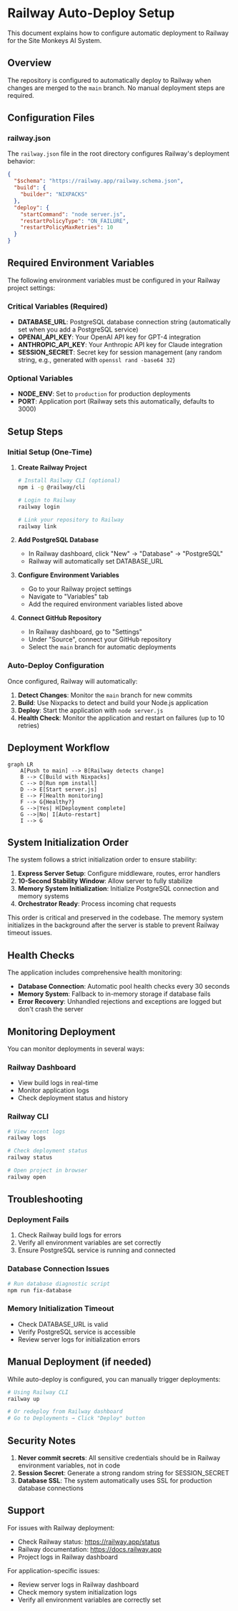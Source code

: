 # Railway Auto-Deploy Setup

This document explains how to configure automatic deployment to Railway for the Site Monkeys AI System.

## Overview

The repository is configured to automatically deploy to Railway when changes are merged to the `main` branch. No manual deployment steps are required.

## Configuration Files

### railway.json

The `railway.json` file in the root directory configures Railway's deployment behavior:

```json
{
  "$schema": "https://railway.app/railway.schema.json",
  "build": {
    "builder": "NIXPACKS"
  },
  "deploy": {
    "startCommand": "node server.js",
    "restartPolicyType": "ON_FAILURE",
    "restartPolicyMaxRetries": 10
  }
}
```

## Required Environment Variables

The following environment variables must be configured in your Railway project settings:

### Critical Variables (Required)
- **DATABASE_URL**: PostgreSQL database connection string (automatically set when you add a PostgreSQL service)
- **OPENAI_API_KEY**: Your OpenAI API key for GPT-4 integration
- **ANTHROPIC_API_KEY**: Your Anthropic API key for Claude integration
- **SESSION_SECRET**: Secret key for session management (any random string, e.g., generated with `openssl rand -base64 32`)

### Optional Variables
- **NODE_ENV**: Set to `production` for production deployments
- **PORT**: Application port (Railway sets this automatically, defaults to 3000)

## Setup Steps

### Initial Setup (One-Time)

1. **Create Railway Project**
   ```bash
   # Install Railway CLI (optional)
   npm i -g @railway/cli
   
   # Login to Railway
   railway login
   
   # Link your repository to Railway
   railway link
   ```

2. **Add PostgreSQL Database**
   - In Railway dashboard, click "New" → "Database" → "PostgreSQL"
   - Railway will automatically set DATABASE_URL

3. **Configure Environment Variables**
   - Go to your Railway project settings
   - Navigate to "Variables" tab
   - Add the required environment variables listed above

4. **Connect GitHub Repository**
   - In Railway dashboard, go to "Settings"
   - Under "Source", connect your GitHub repository
   - Select the `main` branch for automatic deployments

### Auto-Deploy Configuration

Once configured, Railway will automatically:

1. **Detect Changes**: Monitor the `main` branch for new commits
2. **Build**: Use Nixpacks to detect and build your Node.js application
3. **Deploy**: Start the application with `node server.js`
4. **Health Check**: Monitor the application and restart on failures (up to 10 retries)

## Deployment Workflow

```mermaid
graph LR
    A[Push to main] --> B[Railway detects change]
    B --> C[Build with Nixpacks]
    C --> D[Run npm install]
    D --> E[Start server.js]
    E --> F[Health monitoring]
    F --> G{Healthy?}
    G -->|Yes| H[Deployment complete]
    G -->|No| I[Auto-restart]
    I --> G
```

## System Initialization Order

The system follows a strict initialization order to ensure stability:

1. **Express Server Setup**: Configure middleware, routes, error handlers
2. **10-Second Stability Window**: Allow server to fully stabilize
3. **Memory System Initialization**: Initialize PostgreSQL connection and memory systems
4. **Orchestrator Ready**: Process incoming chat requests

This order is critical and preserved in the codebase. The memory system initializes in the background after the server is stable to prevent Railway timeout issues.

## Health Checks

The application includes comprehensive health monitoring:

- **Database Connection**: Automatic pool health checks every 30 seconds
- **Memory System**: Fallback to in-memory storage if database fails
- **Error Recovery**: Unhandled rejections and exceptions are logged but don't crash the server

## Monitoring Deployment

You can monitor deployments in several ways:

### Railway Dashboard
- View build logs in real-time
- Monitor application logs
- Check deployment status and history

### Railway CLI
```bash
# View recent logs
railway logs

# Check deployment status
railway status

# Open project in browser
railway open
```

## Troubleshooting

### Deployment Fails
1. Check Railway build logs for errors
2. Verify all environment variables are set correctly
3. Ensure PostgreSQL service is running and connected

### Database Connection Issues
```bash
# Run database diagnostic script
npm run fix-database
```

### Memory Initialization Timeout
- Check DATABASE_URL is valid
- Verify PostgreSQL service is accessible
- Review server logs for initialization errors

## Manual Deployment (if needed)

While auto-deploy is configured, you can manually trigger deployments:

```bash
# Using Railway CLI
railway up

# Or redeploy from Railway dashboard
# Go to Deployments → Click "Deploy" button
```

## Security Notes

1. **Never commit secrets**: All sensitive credentials should be in Railway environment variables, not in code
2. **Session Secret**: Generate a strong random string for SESSION_SECRET
3. **Database SSL**: The system automatically uses SSL for production database connections

## Support

For issues with Railway deployment:
- Check Railway status: https://railway.app/status
- Railway documentation: https://docs.railway.app
- Project logs in Railway dashboard

For application-specific issues:
- Review server logs in Railway dashboard
- Check memory system initialization logs
- Verify all environment variables are correctly set
